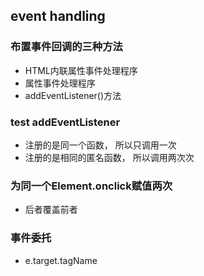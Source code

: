 ## event handling

### 布置事件回调的三种方法
- HTML内联属性事件处理程序
- 属性事件处理程序
- addEventListener()方法


### test addEventListener
- 注册的是同一个函数， 所以只调用一次
- 注册的是相同的匿名函数， 所以调用两次次

### 为同一个Element.onclick赋值两次
- 后者覆盖前者

### 事件委托
- e.target.tagName